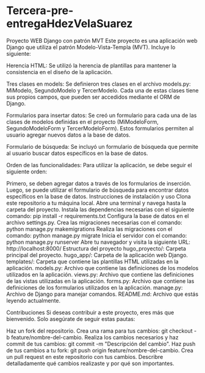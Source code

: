 # Tercera-pre-entregaHdezVelaSuarez
Proyecto WEB Django con patrón MVT
Este proyecto es una aplicación web Django que utiliza el patrón Modelo-Vista-Templa (MVT). Incluye lo siguiente:

Herencia HTML: Se utilizó la herencia de plantillas para mantener la consistencia en el diseño de la aplicación.

Tres clases en models: Se definieron tres clases en el archivo models.py: MiModelo, SegundoModelo y TercerModelo. Cada una de estas clases tiene sus propios campos, que pueden ser accedidos mediante el ORM de Django.

Formularios para insertar datos: Se creó un formulario para cada una de las clases de modelos definidas en el proyecto (MiModeloForm, SegundoModeloForm y TercerModeloForm). Estos formularios permiten al usuario agregar nuevos datos a la base de datos.

Formulario de búsqueda: Se incluyó un formulario de búsqueda que permite al usuario buscar datos específicos en la base de datos.

Orden de las funcionalidades: Para utilizar la aplicación, se debe seguir el siguiente orden:

Primero, se deben agregar datos a través de los formularios de inserción.
Luego, se puede utilizar el formulario de búsqueda para encontrar datos específicos en la base de datos.
Instrucciones de instalación y uso
Clona este repositorio a tu máquina local.
Abre una terminal y navega hasta la carpeta del proyecto.
Instala las dependencias necesarias con el siguiente comando: pip install -r requirements.txt
Configura la base de datos en el archivo settings.py.
Crea las migraciones necesarias con el comando: python manage.py makemigrations
Realiza las migraciones con el comando: python manage.py migrate
Inicia el servidor con el comando: python manage.py runserver
Abre tu navegador y visita la siguiente URL: http://localhost:8000/
Estructura del proyecto
hugo_proyecto/: Carpeta principal del proyecto.
hugo_app/: Carpeta de la aplicación web Django.
templates/: Carpeta que contiene las plantillas HTML utilizadas en la aplicación.
models.py: Archivo que contiene las definiciones de los modelos utilizados en la aplicación.
views.py: Archivo que contiene las definiciones de las vistas utilizadas en la aplicación.
forms.py: Archivo que contiene las definiciones de los formularios utilizados en la aplicación.
manage.py: Archivo de Django para manejar comandos.
README.md: Archivo que estás leyendo actualmente.

Contribuciones
Si deseas contribuir a este proyecto, eres más que bienvenido. Solo asegúrate de seguir estas pautas:

Haz un fork del repositorio.
Crea una rama para tus cambios: git checkout -b feature/nombre-del-cambio.
Realiza los cambios necesarios y haz commit de tus cambios: git commit -m "Descripción del cambio".
Haz push de tus cambios a tu fork: git push origin feature/nombre-del-cambio.
Crea un pull request en este repositorio con tus cambios. Describre detalladamente qué cambios realizaste y por qué son importantes.
